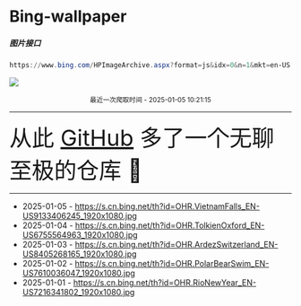 # Bing-wallpaper

##### 图片接口

```powershell
https://www.bing.com/HPImageArchive.aspx?format=js&idx=0&n=1&mkt=en-US
```

 ![](https://s.cn.bing.net/th?id=OHR.VietnamFalls_EN-US9133406245_1920x1080.jpg)

<p align='center' >
    <small>
        最近一次爬取时间 - 2025-01-05 10:21:15
    </small>
    <br>
    <hr>
    <font size=7>
        <small>
           从此 <a href='https://github.com/'>GitHub</a> 多了一个无聊至极的仓库  🍳
        </small>
    </font>
    <hr>
</p>


- 2025-01-05 - https://s.cn.bing.net/th?id=OHR.VietnamFalls_EN-US9133406245_1920x1080.jpg 
- 2025-01-04 - https://s.cn.bing.net/th?id=OHR.TolkienOxford_EN-US6755564963_1920x1080.jpg 
- 2025-01-03 - https://s.cn.bing.net/th?id=OHR.ArdezSwitzerland_EN-US8405268165_1920x1080.jpg 
- 2025-01-02 - https://s.cn.bing.net/th?id=OHR.PolarBearSwim_EN-US7610036047_1920x1080.jpg 
- 2025-01-01 - https://s.cn.bing.net/th?id=OHR.RioNewYear_EN-US7216341802_1920x1080.jpg 
